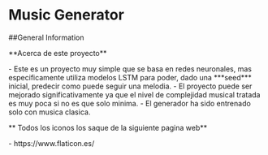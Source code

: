 # Music Generator

##General Information
<p>**Acerca de este proyecto** <p>
- Este es un proyecto muy simple que se basa en redes neuronales, mas especificamente utiliza modelos LSTM para poder, dado una ***seed*** inicial, predecir como puede seguir una melodia.
- El proyecto puede ser mejorado significativamente ya que el nivel de complejidad musical tratada es muy poca si no es que solo  minima.
- El generador ha sido entrenado solo con musica clasica.


<p>** Todos los iconos los saque de la siguiente pagina web** <p>
- https://www.flaticon.es/

